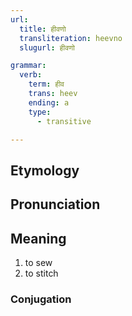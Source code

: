 ```yaml
---
url:
  title: हीवणो
  transliteration: heevno
  slugurl: हीवणो

grammar: 
  verb:
    term: हीव
    trans: heev
    ending: a
    type: 
      - transitive

---
```

## Etymology

## Pronunciation

## Meaning
1. to sew
2. to stitch

### Conjugation
<verb-conj :grammar="grammar"></verb-conj>